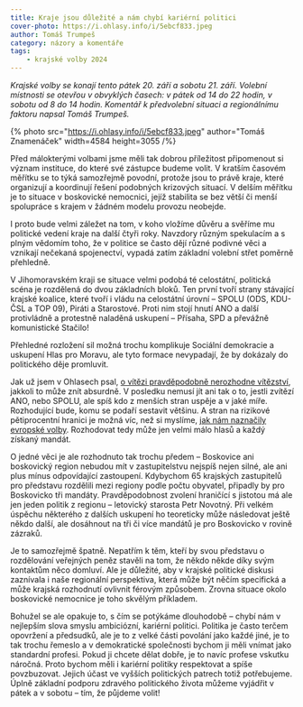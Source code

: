 ```yaml
---
title: Kraje jsou důležité a nám chybí kariérní politici
cover-photo: https://i.ohlasy.info/i/5ebcf833.jpeg
author: Tomáš Trumpeš
category: názory a komentáře
tags:
    - krajské volby 2024
---
```


*Krajské volby se konají tento pátek 20\. září a sobotu 21\. září. Volební místnosti se otevřou v obvyklých časech: v pátek od 14 do 22 hodin, v sobotu od 8 do 14 hodin. Komentář k předvolební situaci a regionálnímu faktoru napsal Tomáš Trumpeš.*

{% photo src="https://i.ohlasy.info/i/5ebcf833.jpeg" author="Tomáš Znamenáček" width=4584 height=3055 /%}

Před málokterými volbami jsme měli tak dobrou příležitost připomenout si význam instituce, do které své zástupce budeme volit. V kratším časovém měřítku se to týká samozřejmě povodní, protože jsou to právě kraje, které organizují a koordinují řešení podobných krizových situací. V delším měřítku je to situace v boskovické nemocnici, jejíž stabilita se bez větší či menší spolupráce s krajem v žádném modelu provozu neobejde.

I proto bude velmi záležet na tom, v koho vložíme důvěru a svěříme mu politické vedení kraje na další čtyři roky. Navzdory různým spekulacím a s plným vědomím toho, že v politice se často dějí různé podivné věci a vznikají nečekaná spojenectví, vypadá zatím základní volební střet poměrně přehledně.

V Jihomoravském kraji se situace velmi podobá té celostátní, politická scéna je rozdělená do dvou základních bloků. Ten první tvoří strany stávající krajské koalice, které tvoří i vládu na celostátní úrovní – SPOLU (ODS, KDU-ČSL a TOP 09), Piráti a Starostové. Proti nim stojí hnutí ANO a další protivládně a protestně naladěná uskupení – Přísaha, SPD a převážně komunistické Stačilo\! 

Přehledné rozložení sil možná trochu komplikuje Sociální demokracie a uskupení Hlas pro Moravu, ale tyto formace nevypadají, že by dokázaly do politického děje promluvit.

Jak už jsem v Ohlasech psal, [o vítězi pravděpodobně nerozhodne vítězství](https://ohlasy.info/clanky/2024/08/volby-komentar.html), jakkoli to může znít absurdně. V posledku nemusí jít ani tak o to, jestli zvítězí ANO, nebo SPOLU, ale spíš kdo z menších stran uspěje a v jaké míře. Rozhodující bude, komu se podaří sestavit většinu. A stran na rizikové pětiprocentní hranici je možná víc, než si myslíme, [jak nám naznačily evropské volby](https://ohlasy.info/clanky/2024/06/eurovolby.html). Rozhodovat tedy může jen velmi málo hlasů a každý získaný mandát.

O jedné věci je ale rozhodnuto tak trochu předem – Boskovice ani boskovický region nebudou mít v zastupitelstvu nejspíš nejen silné, ale ani plus mínus odpovídající zastoupení. Kdybychom 65 krajských zastupitelů pro představu rozdělili mezi regiony podle počtu obyvatel, připadly by pro Boskovicko tři mandáty. Pravděpodobnost zvolení hraničící s jistotou má ale jen jeden politik z regionu – letovický starosta Petr Novotný. Při velkém úspěchu některého z dalších uskupení ho teoreticky může následovat ještě někdo další, ale dosáhnout na tři či více mandátů je pro Boskovicko v rovině zázraků.

Je to samozřejmě špatně. Nepatřím k těm, kteří by svou představu o rozdělování veřejných peněz stavěli na tom, že někdo někde díky svým kontaktům něco domluví. Ale je důležité, aby v krajské politické diskusi zaznívala i naše regionální perspektiva, která může být něčím specifická a může krajská rozhodnutí ovlivnit férovým způsobem. Zrovna situace okolo boskovické nemocnice je toho skvělým příkladem.

Bohužel se ale opakuje to, s čím se potýkáme dlouhodobě – chybí nám v nejlepším slova smyslu ambiciózní, kariérní politici. Politika je často terčem opovržení a předsudků, ale je to z velké části povolání jako každé jiné, je to tak trochu řemeslo a v demokratické společnosti bychom ji měli vnímat jako standardní profesi. Pokud ji chcete dělat dobře, je to navíc profese vskutku náročná. Proto bychom měli i kariérní politiky respektovat a spíše povzbuzovat. Jejich účast ve vyšších politických patrech totiž potřebujeme. Úplně základní podporu zdravého politického života můžeme vyjádřit v pátek a v sobotu – tím, že půjdeme volit\!